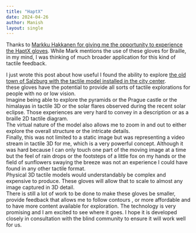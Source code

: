 ```yaml
---
title: "HaptX"
date: 2024-04-26
author: Manish
layout: single
---
```

Thanks to [Markku Hakkanen for giving me the opportunity to experience the HaptX gloves](https://www.linkedin.com/feed/update/urn:li:activity:7189513758694625280/).
While Mark mentions the use of these gloves for Braille, in my mind, I was thinking of much broader application for this kind of tactile feedback.  

I just wrote this post about how useful I found the ability to explore [the old town of Salzburg with the tactile model installed in the city center](/2024/04/22/tactile-models).  
these gloves have the potential to provide all sorts of tactile explorations for people with no or low vision.  
Imagine being able to explore the pyramids or the Prague castle or the himalayas in tactile 3D or the solar flares observed during the recent solar eclipse. Those experiences are very hard to convey in a description or as a braille 2D tactile diagram.  
The virtual nature of the model also allows me to zoom in and out to either explore the overall structure or the intricate details.  
Finally, this was not limited to a static image but was representing a video stream in tactile 3D for me, which is a very powerful concept. Although it was  hard because I can only touch one part of the moving image at a time but the feel of rain drops or the footsteps of a little fox on my hands or the field of sunflowers swaying the breeze was not an experience I could have found in any other tactile format.  
Physical 3D tactile models would understandably be complex and expensive to produce. These gloves will allow that to scale to almost any image captured in 3D detail.  
There is still a lot of work to be done to make these gloves be smaller, provide feedback that allows me to follow contours , or more affordable and to have more content available for exploration. The technology is very promising and I am excited to see where it goes. I hope it is developed closely in consultation with the blind community to ensure it will work well for us. 

